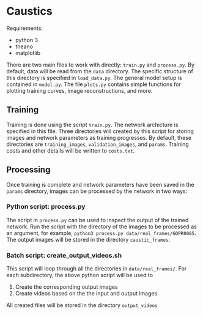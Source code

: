 # Caustics

Requirements:
- python 3
- theano
- matplotlib

There are two main files to work with directly: `train.py` and `process.py`.
By default, data will be read from the `data` directory. The specific structure of this directory is specified in `load_data.py`. The general model setup is contained in `model.py`. The file `plots.py` contains simple functions for plotting training curves, image reconstructions, and more.

## Training

Training is done using the script `train.py`. The network archicture
is specified in this file. Three directories will created by this script for storing images and network parameters as training progresses. By default, these directories are `training_images`, `validation_images`, and `params`. Training costs and other details will be written to `costs.txt`.

## Processing

Once training is complete and network parameters have been saved in the `params` directory, images can be processed by the network in two ways:

### Python script: process.py

The script in `process.py` can be used to inspect the output of the trained network. Run the script with the directory of the images to be processed as an argument, for example, `python3 process.py data/real_frames/GOPR0085`. The output images will be stored in the directory `caustic_frames`. 

### Batch script: create_output_videos.sh

This script will loop through all the directories in `data/real_frames/`. For each subdirectory, the above python script will be used to

1. Create the corresponding output images
2. Create videos based on the the input and output images

All created files will be stored in the directory `output_videos`